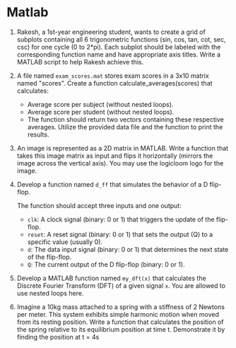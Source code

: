 # Matlab

1.  Rakesh, a 1st-year engineering student, wants to create a grid of subplots containing all 6 trigonometric functions (sin, cos, tan, cot, sec, csc) for one cycle (0 to 2\*pi). Each subplot should be labeled with the corresponding function name and have appropriate axis titles. Write a MATLAB script to help Rakesh achieve this.

2.  A file named `exam_scores.mat` stores exam scores in a 3x10 matrix named "scores". Create a function calculate_averages(scores) that calculates:

    - Average score per subject (without nested loops).
    - Average score per student (without nested loops).
    - The function should return two vectors containing these respective averages. Utilize the provided data file and the function to print the results.

3.  An image is represented as a 2D matrix in MATLAB. Write a function that takes this image matrix as input and flips it horizontally (mirrors the image across the vertical axis). You may use the logicloom logo for the image.

4.  Develop a function named `d_ff` that simulates the behavior of a D flip-flop.

    The function should accept three inputs and one output:

    - `clk`: A clock signal (binary: 0 or 1) that triggers the update of the flip-flop.
    - `reset`: A reset signal (binary: 0 or 1) that sets the output (Q) to a specific value (usually 0).
    - `d`: The data input signal (binary: 0 or 1) that determines the next state of the flip-flop.
    - `Q`: The current output of the D flip-flop (binary: 0 or 1).

5.  Develop a MATLAB function named `my_dft(x)` that calculates the Discrete Fourier Transform (DFT) of a given signal `x`. You are allowed to use nested loops here.

6.  Imagine a 10kg mass attached to a spring with a stiffness of 2 Newtons per meter. This system exhibits simple harmonic motion when moved from its resting position. Write a function that calculates the position of the spring relative to its equilibrium position at time t. Demonstrate it by finding the position at t = 4s
